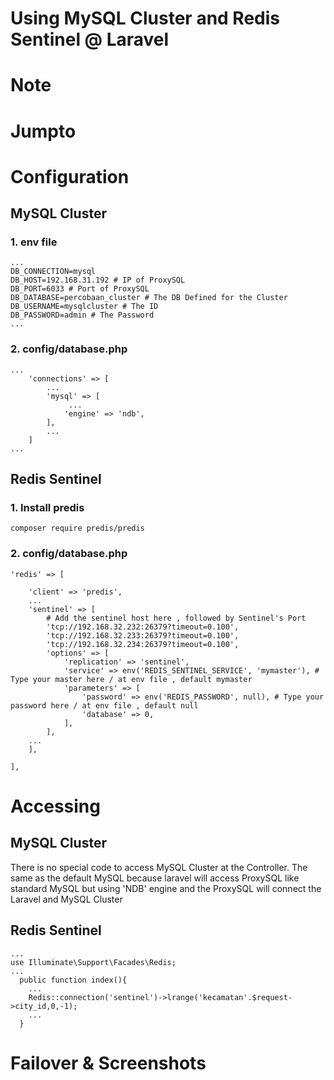 # Using MySQL Cluster and Redis Sentinel @ Laravel

# Note

# Jumpto

# Configuration
## MySQL Cluster
### 1. env file
```
...
DB_CONNECTION=mysql
DB_HOST=192.168.31.192 # IP of ProxySQL
DB_PORT=6033 # Port of ProxySQL
DB_DATABASE=percobaan_cluster # The DB Defined for the Cluster
DB_USERNAME=mysqlcluster # The ID 
DB_PASSWORD=admin # The Password
...
```
### 2. config/database.php
```
...
    'connections' => [
        ...
        'mysql' => [
             ...
            'engine' => 'ndb',
        ],
        ...
    ]
...
```

## Redis Sentinel
### 1. Install predis
```
composer require predis/predis
```
### 2. config/database.php
```
'redis' => [

    'client' => 'predis',
    ...
    'sentinel' => [
        # Add the sentinel host here , followed by Sentinel's Port
        'tcp://192.168.32.232:26379?timeout=0.100',
        'tcp://192.168.32.233:26379?timeout=0.100',
        'tcp://192.168.32.234:26379?timeout=0.100',
        'options' => [
            'replication' => 'sentinel',
            'service' => env('REDIS_SENTINEL_SERVICE', 'mymaster'), # Type your master here / at env file , default mymaster
            'parameters' => [
                'password' => env('REDIS_PASSWORD', null), # Type your password here / at env file , default null
                'database' => 0,
            ],
        ],
    ...
    ],

],
```


# Accessing
## MySQL Cluster
There is no special code to access MySQL Cluster at the Controller. The same as the default MySQL because laravel will access ProxySQL like standard MySQL but using 'NDB' engine and the ProxySQL will connect the Laravel and MySQL Cluster

## Redis Sentinel
```
...
use Illuminate\Support\Facades\Redis;
...
  public function index(){
    ...
    Redis::connection('sentinel')->lrange('kecamatan'.$request->city_id,0,-1);
    ...
  }
```

# Failover & Screenshots
